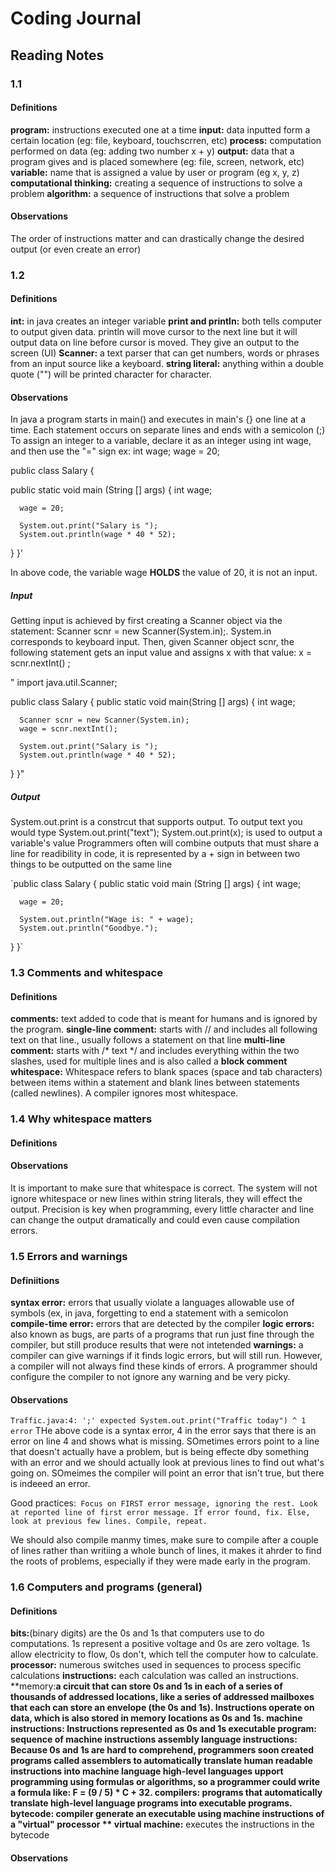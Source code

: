 # Coding Journal
## Reading Notes
### 1.1
#### Definitions
**program:** instructions executed one at a time
**input:** data inputted form a certain location (eg: file, keyboard, touchscrren, etc)
**process:** computation performed on  data (eg: adding two number x + y)
**output:** data that a program gives and is placed somewhere (eg: file, screen, network, etc)
**variable:** name that is assigned a value by user or program (eg x, y, z)
**computational thinking:** creating a sequence of instructions to solve a problem
**algorithm:** a sequence of instructions that solve a problem
#### Observations
The order of instructions matter and can drastically change the desired output (or even create an error)

### 1.2
#### Definitions
**int:** in java creates an integer variable
**print and println:** both tells computer to output given data. println will move cursor to the next line but it will output data on line before cursor is moved.
They give an output to the screen (UI)
**Scanner:** a text parser that can get numbers, words or phrases from an input source like a keyboard. 
**string literal:** anything within a double quote ("") will be printed character for character.

#### Observations
In java a program starts in main() and executes in main's {} one line at a time.
Each statement occurs on separate lines and ends with a semicolon (;)
To assign an integer to a variable, declare it as an integer using int wage, and then use the "=" sign
ex: int wage;
    wage = 20;

  public class Salary {                       

  public static void main (String [] args) {
      int wage;

      wage = 20;                        

      System.out.print("Salary is ");       
      System.out.println(wage * 40 * 52);   
  }
}'

In above code, the variable wage **HOLDS** the value of 20, it is not an input.

##### Input

Getting input is achieved by first creating a Scanner object via the statement: Scanner scnr = new Scanner(System.in);. System.in corresponds to keyboard input. Then, given Scanner object scnr, the following statement gets an input value and assigns x with that value: x = scnr.nextInt() ;

" import java.util.Scanner;

public class Salary {
   public static void main(String [] args) {
      int wage;

      Scanner scnr = new Scanner(System.in);
      wage = scnr.nextInt();

      System.out.print("Salary is ");
      System.out.println(wage * 40 * 52);
   }
}"


##### Output
System.out.print is a constrcut that supports output. To output text you would type System.out.print("text");
System.out.print(x); is used to output a variable's value
Programmers often will combine outputs that must share a line for readibility in code, it is represented by a + sign in between two things to be outputted on the same line

`public class Salary {
   public static void main (String [] args) {
      int wage;

      wage = 20;

      System.out.println("Wage is: " + wage); 
      System.out.println("Goodbye."); 
   }
}`

### 1.3 Comments and whitespace

#### Definitions
**comments:** text added to code that is meant for humans and is ignored by the program.
**single-line comment:** starts with // and includes all following text on that line., usually follows a statement on that line
**multi-line comment:** starts with /* text */ and includes everything within the two slashes, used for multiple lines and is also called a
    **block comment**
**whitespace:** Whitespace refers to blank spaces (space and tab characters) between items within a statement and blank lines between statements (called newlines).      A compiler ignores most whitespace.

### 1.4 Why whitespace matters
#### Definitions


#### Observations
It is important to make sure that whitespace is correct. The system will not ignore whitespace or new lines within string literals, they will effect the output.
Precision is key when programming, every little character and line can change the output dramatically and could even cause compilation errors.

### 1.5 Errors and warnings

#### Definiitions
**syntax error:** errors that usually violate a languages allowable use of symbols (ex, in java, forgetting to end a statement with a semicolon
**compile-time error:** errors that are detected by the compiler
**logic errors:** also known as bugs, are parts of a programs that run just fine through the compiler, but still produce results that were not intetended
**warnings:** a compiler can give warnings if it finds logic errors, but will still run. However, a compiler will not always find these kinds of errors. A programmer should configure the compiler to not ignore any warning and be very picky.

#### Observations
`Traffic.java:4: ';' expected
      System.out.print("Traffic today")
                                       ^
1 error`
THe above code is a syntax error, 4 in the error says that there is an error on line 4 and shows what is missing.
SOmetimes errors point to a line that doesn't actually have a problem, but is being effecte dby something with an error and we
should actually look at previous lines to find out what's going on. SOmeimes the compiler will point an error that isn't true, but there is indeeed
an error.

Good practices:`
Focus on FIRST error message, ignoring the rest.
Look at reported line of first error message. If error found, fix. Else, look at previous few lines.
Compile, repeat.`

We should also compile manmy times, make sure to compile after a couple of lines rather than writiing a whole bunch of lines, it makes it ahrder to find the roots of problems, especially if they were made early in the program.

### 1.6 Computers and programs (general)
#### Definitions
**bits:**(binary digits) are the 0s and 1s that  computers use to do computations. 1s represent a positive voltage and 0s are zero voltage. 
    1s allow electricity to flow, 0s don't, which tell the computer how to calculate.
**processor:** numerous switches used in sequences to process specific calculations
**instructions:** each calculation  was called an instructions.
**memory:**a circuit that can store 0s and 1s in each of a series of thousands of addressed locations, like a series of addressed mailboxes that each can store an envelope (the 0s and 1s). Instructions operate on data, which is also stored in memory locations as 0s and 1s.
**machine instructions:** Instructions represented as 0s and 1s
**executable program:** sequence of machine instructions
**assembly language instructions:** Because 0s and 1s are hard to comprehend, programmers soon created programs called assemblers to automatically translate human readable instructions into machine language
**high-level languages** upport programming using formulas or algorithms, so a programmer could write a formula like: F = (9 / 5) * C + 32.
**compilers:** programs that automatically translate high-level language programs into executable programs.
**bytecode:**  compiler generate an executable using machine instructions of a "virtual" processor
** virtual machine:** executes the instructions in the bytecode
#### Observations



